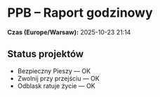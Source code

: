 # PPB – Raport godzinowy
**Czas (Europe/Warsaw):** 2025-10-23 21:14

## Status projektów
- Bezpieczny Pieszy — OK
- Zwolnij przy przejściu — OK
- Odblask ratuje życie — OK

